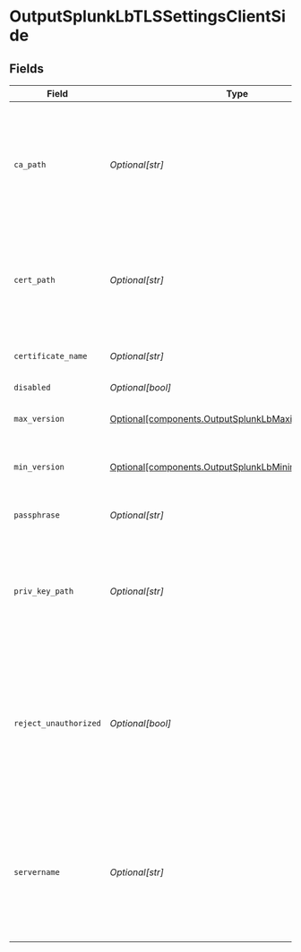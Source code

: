 # OutputSplunkLbTLSSettingsClientSide


## Fields

| Field                                                                                                                                      | Type                                                                                                                                       | Required                                                                                                                                   | Description                                                                                                                                |
| ------------------------------------------------------------------------------------------------------------------------------------------ | ------------------------------------------------------------------------------------------------------------------------------------------ | ------------------------------------------------------------------------------------------------------------------------------------------ | ------------------------------------------------------------------------------------------------------------------------------------------ |
| `ca_path`                                                                                                                                  | *Optional[str]*                                                                                                                            | :heavy_minus_sign:                                                                                                                         | Path on client in which to find CA certificates to verify the server's cert. PEM format. Can reference $ENV_VARS.                          |
| `cert_path`                                                                                                                                | *Optional[str]*                                                                                                                            | :heavy_minus_sign:                                                                                                                         | Path on client in which to find certificates to use. PEM format. Can reference $ENV_VARS.                                                  |
| `certificate_name`                                                                                                                         | *Optional[str]*                                                                                                                            | :heavy_minus_sign:                                                                                                                         | The name of the predefined certificate.                                                                                                    |
| `disabled`                                                                                                                                 | *Optional[bool]*                                                                                                                           | :heavy_minus_sign:                                                                                                                         | N/A                                                                                                                                        |
| `max_version`                                                                                                                              | [Optional[components.OutputSplunkLbMaximumTLSVersion]](../../models/shared/outputsplunklbmaximumtlsversion.md)                             | :heavy_minus_sign:                                                                                                                         | Maximum TLS version to use when connecting                                                                                                 |
| `min_version`                                                                                                                              | [Optional[components.OutputSplunkLbMinimumTLSVersion]](../../models/shared/outputsplunklbminimumtlsversion.md)                             | :heavy_minus_sign:                                                                                                                         | Minimum TLS version to use when connecting                                                                                                 |
| `passphrase`                                                                                                                               | *Optional[str]*                                                                                                                            | :heavy_minus_sign:                                                                                                                         | Passphrase to use to decrypt private key.                                                                                                  |
| `priv_key_path`                                                                                                                            | *Optional[str]*                                                                                                                            | :heavy_minus_sign:                                                                                                                         | Path on client in which to find the private key to use. PEM format. Can reference $ENV_VARS.                                               |
| `reject_unauthorized`                                                                                                                      | *Optional[bool]*                                                                                                                           | :heavy_minus_sign:                                                                                                                         | Reject certs that are not authorized by a CA in the CA certificate path, or by another trusted CA (e.g., the system's CA). Defaults to No. |
| `servername`                                                                                                                               | *Optional[str]*                                                                                                                            | :heavy_minus_sign:                                                                                                                         | Server name for the SNI (Server Name Indication) TLS extension. It must be a host name, and not an IP address.                             |